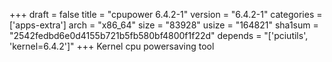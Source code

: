 +++
draft = false
title = "cpupower 6.4.2-1"
version = "6.4.2-1"
categories = ['apps-extra']
arch = "x86_64"
size = "83928"
usize = "164821"
sha1sum = "2542fedbd6e0d4155b721b5fb580bf4800f1f22d"
depends = "['pciutils', 'kernel=6.4.2']"
+++
Kernel cpu powersaving tool
